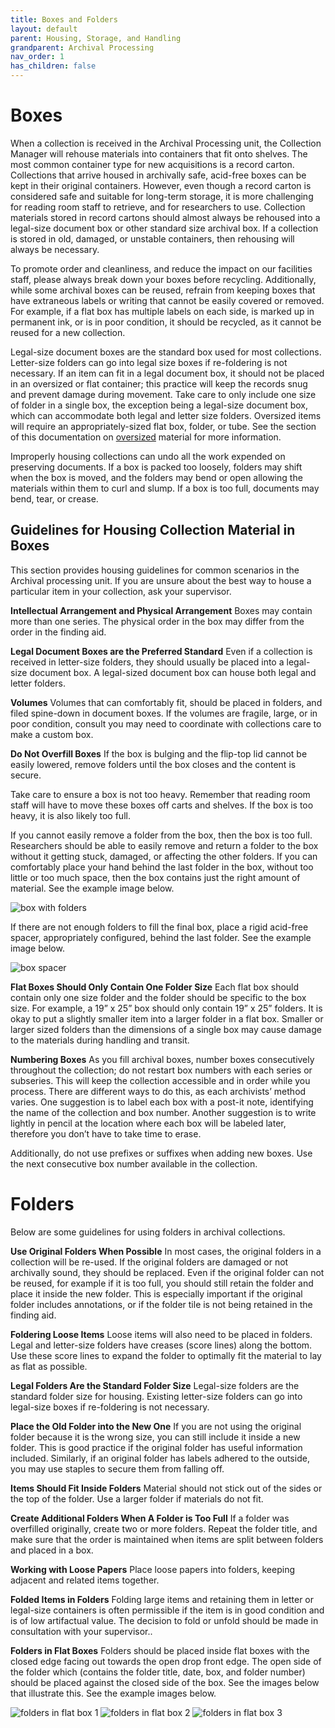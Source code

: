 ```yaml
---
title: Boxes and Folders
layout: default
parent: Housing, Storage, and Handling
grandparent: Archival Processing
nav_order: 1
has_children: false
---
```

# Boxes
When a collection is received in the Archival Processing unit, the Collection Manager will rehouse materials into containers that fit onto shelves. The most common container type for new acquisitions is a record carton. Collections that arrive housed in archivally safe, acid-free boxes can be kept in their original containers. However, even though a record carton is considered safe and suitable for long-term storage, it is more challenging for reading room staff to retrieve, and for researchers to use. Collection materials stored in record cartons should almost always be rehoused into a legal-size document box or other standard size archival box. If a collection is stored in old, damaged, or unstable containers, then rehousing will always be necessary.

To promote order and cleanliness, and reduce the impact on our facilities staff, please always break down your boxes before recycling. Additionally, while some archival boxes can be reused, refrain from keeping boxes that have extraneous labels or writing that cannot be easily covered or removed. For example, if a flat box has multiple labels on each side, is marked up in permanent ink, or is in poor condition, it should be recycled, as it cannot be reused for a new collection.

Legal-size document boxes are the standard box used for most collections. Letter-size folders can go into legal size boxes if re-foldering is not necessary. If an item can fit in a legal document box, it should not be placed in an oversized or flat container; this practice will keep the records snug and prevent damage during movement. Take care to only include one size of folder in a single box, the exception being a legal-size document box, which can accommodate both legal and letter size folders. Oversized items will require an appropriately-sized flat box, folder, or tube. See the section of this documentation on [oversized]() material for more information. 

Improperly housing collections can undo all the work expended on preserving documents. If a box is packed too loosely, folders may shift when the box is moved, and the folders may bend or open allowing the materials within them to curl and slump. If a box is too full, documents may bend, tear, or crease.

## Guidelines for Housing Collection Material in Boxes
This section provides housing guidelines for common scenarios in the Archival processing unit. If you are unsure about the best way to house a particular item in your collection, ask your supervisor. 

**Intellectual Arrangement and Physical Arrangement**
Boxes may contain more than one series. The physical order in the box may differ from the order in the finding aid.

**Legal Document Boxes are the Preferred Standard**
Even if a collection is received in letter-size folders, they should usually be placed into a legal-size document box. A legal-sized document box can house both legal and letter folders.

**Volumes**
Volumes that can comfortably fit, should be placed in folders, and filed spine-down in document boxes. If the volumes are fragile, large, or in poor condition, consult you may need to coordinate with collections care to make a custom box.

**Do Not Overfill Boxes**
If the box is bulging and the flip-top lid cannot be easily lowered, remove folders until the box closes and the content is secure.

Take care to ensure a box is not too heavy. Remember that reading room staff will have to move these boxes off carts and shelves. If the box is too heavy, it is also likely too full.

If you cannot easily remove a folder from the box, then the box is too full. Researchers should be able to easily remove and return a folder to the box without it getting stuck, damaged, or affecting the other folders. If you can comfortably place your hand behind the last folder in the box, without too little or too much space, then the box contains just the right amount of material. See the example image below.

![box with folders](/Images/21-box_with_folders.jpg)

If there are not enough folders to fill the final box, place a rigid acid-free spacer, appropriately configured, behind the last folder. See the example image below.

![box spacer](/Images/22-Box_spacer.jpg)

**Flat Boxes Should Only Contain One Folder Size**
Each flat box should contain only one size folder and the folder should be specific to the box size. For example, a 19” x 25” box should only contain 19” x 25” folders. It is okay to put a slightly smaller item into a larger folder in a flat box. Smaller or larger sized folders than the dimensions of a single box may cause damage to the materials during handling and transit.

**Numbering Boxes**
As you fill archival boxes, number boxes consecutively throughout the collection; do not restart box numbers with each series or subseries. This will keep the collection accessible and in order while you process. There are different ways to do this, as each archivists’ method varies. One suggestion is to label each box with a post-it note, identifying the name of the collection and box number. Another suggestion is to write lightly in pencil at the location where each box will be labeled later, therefore you don’t have to take time to erase. 

Additionally, do not use prefixes or suffixes when adding new boxes. Use the next consecutive box number available in the collection.

# Folders
Below are some guidelines for using folders in archival collections.

**Use Original Folders When Possible**
In most cases, the original folders in a collection will be re-used. If the original folders are damaged or not archivally sound, they should be replaced. Even if the original folder can not be reused, for example if it is too full, you should still retain the folder and place it inside the new folder. This is especially important if the original folder includes annotations, or if the folder tile is not being retained in the finding aid.

**Foldering Loose Items**
Loose items will also need to be placed in folders. Legal and letter-size folders have creases (score lines) along the bottom. Use these score lines to expand the folder to optimally fit the material to lay as flat as possible. 

**Legal Folders Are the Standard Folder Size**
Legal-size folders are the standard folder size for housing. Existing letter-size folders can go into legal-size boxes if re-foldering is not necessary. 

**Place the Old Folder into the New One**
If you are not using the original folder because it is the wrong size, you can still include it inside a new folder. This is good practice if the original folder has useful information included. Similarly, if an original folder has labels adhered to the outside, you may use staples to secure them from falling off. 

**Items Should Fit Inside Folders**
Material should not stick out of the sides or the top of the folder. Use a larger folder if materials do not fit.

**Create Additional Folders When A Folder is Too Full**
If a folder was overfilled originally, create two or more folders. Repeat the folder title, and make sure that the order is maintained when items are split between folders and placed in a box. 

**Working with Loose Papers**
Place loose papers into folders, keeping adjacent and related items together. 

**Folded Items in Folders**
Folding large items and retaining them in letter or legal-size containers is often permissible if the item is in good condition and is of low artifactual value. The decision to fold or unfold should be made in consultation with your supervisor..

**Folders in Flat Boxes**
Folders should be placed inside flat boxes with the closed edge facing out towards the open drop front edge. The open side of the folder which (contains the folder title, date, box, and folder number) should be placed against the closed side of the box. See the images below that illustrate this. See the example images below.

![folders in flat box 1](/Images/23-folders-in-flatbox.jpg)
![folders in flat box 2](/Images/24-folder-in-flatbox2.jpg)
![folders in flat box 3](/Images/25-folder-in-flatbox3.jpg)